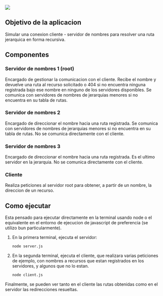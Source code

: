 ![](https://res.cloudinary.com/dkjkgri6x/image/upload/v1725664692/Screenshot_2024-09-06_at_8.17.41_PM_zudb40.png)

## Objetivo de la aplicacion
Simular una conexion cliente - servidor de nombres para resolver una ruta jerarquica en forma recursiva.  

## Componentes

### Servidor de nombres 1 (root)
Encargado de gestionar la comunicacion con el cliente. Recibe el nombre y devuelve una ruta al recurso solicitado o 404 si no encuentra ninguna registrada bajo ese nombre en ninguno de los servidores disponibles. Se comunica con servidores de nombres de jerarquias menores si no encuentra en su tabla de rutas.   

### Servidor de nombres 2
Encargado de direccionar el nombre hacia una ruta registrada. Se comunica con servidores de nombres de jerarquias menores si no encuentra en su tabla de rutas. No se comunica directamente con el cliente.

### Servidor de nombres 3
Encargado de direccionar el nombre hacia una ruta registrada. Es el ultimo servidor en la jerarquia. No se comunica directamente con el cliente.

### Cliente
Realiza peticiones al servidor root para obtener, a partir de un nombre, la direccion de un recurso.   

## Como ejecutar
Esta pensado para ejecutar directamente en la terminal usando node o el equivalente en el entorno de ejecucion de javascript de preferencia (se utilizo bun particularmente).

1. En la primera terminal, ejecuta el servidor:
   ```bash
   node server.js
   ```
2. En la segunda terminal, ejecuta el cliente, que realizara varias peticiones de ejemplo, con nombres a recursos que estan registrados en los servidores, y algunos que no lo estan.
    ```bash
   node client.js
   ```
Finalmente, se pueden ver tanto en el cliente las rutas obtenidas como en el servidor las redirecciones resueltas.
